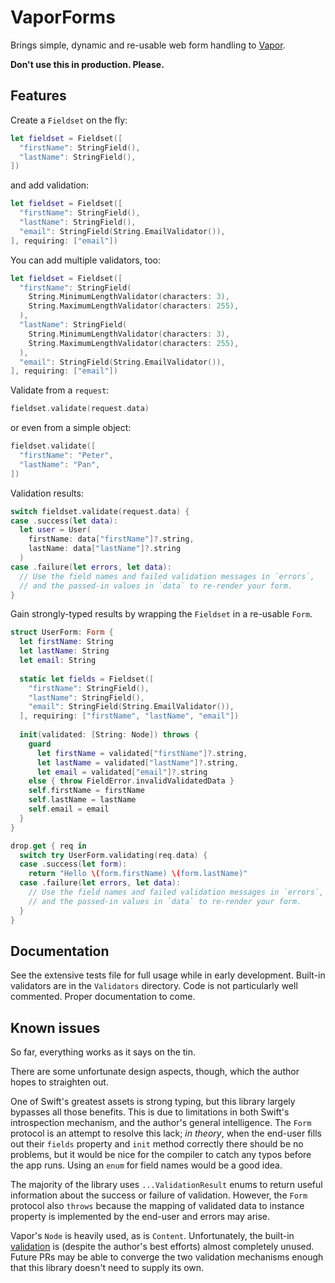 # VaporForms

Brings simple, dynamic and re-usable web form handling to
[Vapor](https://github.com/vapor/vapor).

**Don't use this in production. Please.**

## Features

Create a `Fieldset` on the fly:

```swift
let fieldset = Fieldset([
  "firstName": StringField(),
  "lastName": StringField(),
])
```

and add validation:

```swift
let fieldset = Fieldset([
  "firstName": StringField(),
  "lastName": StringField(),
  "email": StringField(String.EmailValidator()),
], requiring: ["email"])
```

You can add multiple validators, too:

```swift
let fieldset = Fieldset([
  "firstName": StringField(
    String.MinimumLengthValidator(characters: 3),
    String.MaximumLengthValidator(characters: 255),
  ),
  "lastName": StringField(
    String.MinimumLengthValidator(characters: 3),
    String.MaximumLengthValidator(characters: 255),
  ),
  "email": StringField(String.EmailValidator()),
], requiring: ["email"])
```

Validate from a `request`:

```swift
fieldset.validate(request.data)
```

or even from a simple object:

```swift
fieldset.validate([
  "firstName": "Peter",
  "lastName": "Pan",
])
```

Validation results:

```swift
switch fieldset.validate(request.data) {
case .success(let data):
  let user = User(
    firstName: data["firstName"]?.string,
    lastName: data["lastName"]?.string
  )
case .failure(let errors, let data):
  // Use the field names and failed validation messages in `errors`,
  // and the passed-in values in `data` to re-render your form.
}
```

Gain strongly-typed results by wrapping the `Fieldset` in a re-usable `Form`.

```swift
struct UserForm: Form {
  let firstName: String
  let lastName: String
  let email: String
  
  static let fields = Fieldset([
    "firstName": StringField(),
    "lastName": StringField(),
    "email": StringField(String.EmailValidator()),
  ], requiring: ["firstName", "lastName", "email"])
  
  init(validated: [String: Node]) throws {
    guard
      let firstName = validated["firstName"]?.string,
      let lastName = validated["lastName"]?.string,
      let email = validated["email"]?.string
    else { throw FieldError.invalidValidatedData }
    self.firstName = firstName
    self.lastName = lastName
    self.email = email
  }
}

drop.get { req in
  switch try UserForm.validating(req.data) {
  case .success(let form):
    return "Hello \(form.firstName) \(form.lastName)"
  case .failure(let errors, let data):
    // Use the field names and failed validation messages in `errors`,
    // and the passed-in values in `data` to re-render your form.
  }
}
```

## Documentation

See the extensive tests file for full usage while in early development.
Built-in validators are in the `Validators` directory.
Code is not particularly well commented.
Proper documentation to come.

## Known issues

So far, everything works as it says on the tin.

There are some unfortunate design aspects, though, which the author hopes to
straighten out.

One of Swift's greatest assets is strong typing, but this library largely
bypasses all those benefits. This is due to limitations in both Swift's
introspection mechanism, and the author's general intelligence. The `Form`
protocol is an attempt to resolve this lack; *in theory*, when the end-user
fills out their `fields` property and `init` method correctly there should
be no problems, but it would be nice for the compiler to catch any typos
before the app runs. Using an `enum` for field names would be a good idea.

The majority of the library uses `...ValidationResult` enums to return useful
information about the success or failure of validation. However, the `Form`
protocol also `throws` because the mapping of validated data to instance
property is implemented by the end-user and errors may arise.

Vapor's `Node` is heavily used, as is `Content`. Unfortunately, the built-in
[validation](https://vapor.github.io/documentation/guide/validation.html)
is (despite the author's best efforts) almost completely unused. Future PRs
may be able to converge the two validation mechanisms enough that this library
doesn't need to supply its own.
